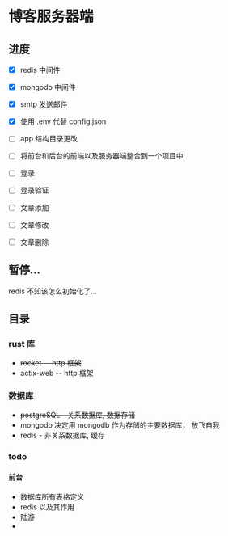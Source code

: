 # 博客服务器端

## 进度

- [x] redis 中间件
- [x] mongodb 中间件
- [x] smtp 发送邮件
- [x] 使用 .env 代替 config.json
- [ ] app 结构目录更改
- [ ] 将前台和后台的前端以及服务器端整合到一个项目中
- [ ] 登录
- [ ] 登录验证
- [ ] 文章添加
- [ ] 文章修改
- [ ] 文章删除


## 暂停...

redis 不知该怎么初始化了...

## 目录

### rust 库

- ~~rocket -- http 框架~~
- actix-web -- http 框架

### 数据库

- ~~postgreSQL - 关系数据库, 数据存储~~
- mongodb 决定用 mongodb 作为存储的主要数据库， 放飞自我
- redis - 非关系数据库, 缓存

### todo

#### 前台

- 数据库所有表格定义
- redis 以及其作用
- 陆游
- 